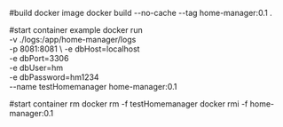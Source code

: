 #build docker image
docker build --no-cache --tag home-manager:0.1 .

#start container example
docker run \
-v ./logs:/app/home-manager/logs \
-p 8081:8081 \ 
-e dbHost=localhost \
-e dbPort=3306 \
-e dbUser=hm \
-e dbPassword=hm1234 \
--name testHomemanager home-manager:0.1 

#start container rm
docker rm -f testHomemanager
docker rmi -f home-manager:0.1
